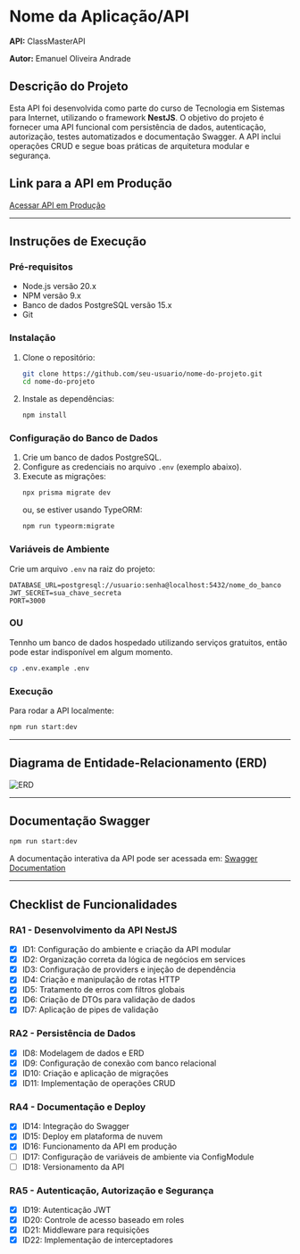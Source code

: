 # Nome da Aplicação/API

**API:** ClassMasterAPI

**Autor:** Emanuel Oliveira Andrade

## Descrição do Projeto

Esta API foi desenvolvida como parte do curso de Tecnologia em Sistemas para Internet, utilizando o framework **NestJS**. O objetivo do projeto é fornecer uma API funcional com persistência de dados, autenticação, autorização, testes automatizados e documentação Swagger. A API inclui operações CRUD e segue boas práticas de arquitetura modular e segurança.

## Link para a API em Produção

[Acessar API em Produção](https://exemplo-de-api.com)

---

## Instruções de Execução

### Pré-requisitos

- Node.js versão 20.x
- NPM versão 9.x
- Banco de dados PostgreSQL versão 15.x
- Git

### Instalação

1. Clone o repositório:
   ```bash
   git clone https://github.com/seu-usuario/nome-do-projeto.git
   cd nome-do-projeto
   ```
2. Instale as dependências:
   ```bash
   npm install
   ```

### Configuração do Banco de Dados

1. Crie um banco de dados PostgreSQL.
2. Configure as credenciais no arquivo `.env` (exemplo abaixo).
3. Execute as migrações:
   ```bash
   npx prisma migrate dev
   ```
   ou, se estiver usando TypeORM:
   ```bash
   npm run typeorm:migrate
   ```

### Variáveis de Ambiente

Crie um arquivo `.env` na raiz do projeto:

```env
DATABASE_URL=postgresql://usuario:senha@localhost:5432/nome_do_banco
JWT_SECRET=sua_chave_secreta
PORT=3000
```

### OU

Tennho um banco de dados hospedado utilizando serviços gratuitos, então pode estar indisponível em algum momento.

```bash
cp .env.example .env
```

### Execução

Para rodar a API localmente:

```bash
npm run start:dev
```

---

## Diagrama de Entidade-Relacionamento (ERD)

![ERD](https://imgur.com/a/vPEORsH)

---

## Documentação Swagger

```bash
npm run start:dev
```

A documentação interativa da API pode ser acessada em:
[Swagger Documentation](http://localhost:3000/api)

---

## Checklist de Funcionalidades

### RA1 - Desenvolvimento da API NestJS

- [x] ID1: Configuração do ambiente e criação da API modular
- [x] ID2: Organização correta da lógica de negócios em services
- [x] ID3: Configuração de providers e injeção de dependência
- [x] ID4: Criação e manipulação de rotas HTTP
- [x] ID5: Tratamento de erros com filtros globais
- [x] ID6: Criação de DTOs para validação de dados
- [x] ID7: Aplicação de pipes de validação

### RA2 - Persistência de Dados

- [x] ID8: Modelagem de dados e ERD
- [x] ID9: Configuração de conexão com banco relacional
- [x] ID10: Criação e aplicação de migrações
- [x] ID11: Implementação de operações CRUD

### RA4 - Documentação e Deploy

- [x] ID14: Integração do Swagger
- [x] ID15: Deploy em plataforma de nuvem
- [x] ID16: Funcionamento da API em produção
- [ ] ID17: Configuração de variáveis de ambiente via ConfigModule
- [ ] ID18: Versionamento da API

### RA5 - Autenticação, Autorização e Segurança

- [x] ID19: Autenticação JWT
- [x] ID20: Controle de acesso baseado em roles
- [x] ID21: Middleware para requisições
- [x] ID22: Implementação de interceptadores
